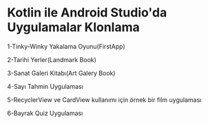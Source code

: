 # Kotlin ile Android Studio'da Uygulamalar Klonlama
1-Tinky-Winky Yakalama Oyunu(FirstApp)

2-Tarihi Yerler(Landmark Book)

3-Sanat Galeri Kitabı(Art Galery Book)

4-Sayı Tahmin Uygulaması
 
5-RecyclerView ve CardView kullanımı için örnek bir film uygulaması

6-Bayrak Quiz Uygulaması
